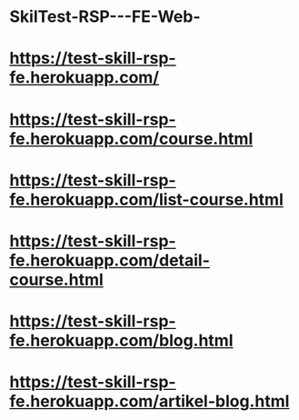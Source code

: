 # SkilTest-RSP---FE-Web-
# https://test-skill-rsp-fe.herokuapp.com/ 
# https://test-skill-rsp-fe.herokuapp.com/course.html 
# https://test-skill-rsp-fe.herokuapp.com/list-course.html 
# https://test-skill-rsp-fe.herokuapp.com/detail-course.html 
# https://test-skill-rsp-fe.herokuapp.com/blog.html 
# https://test-skill-rsp-fe.herokuapp.com/artikel-blog.html 
